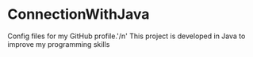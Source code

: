 # ConnectionWithJava
Config files for my GitHub profile.'/n'
This project is developed in Java to improve my programming skills
